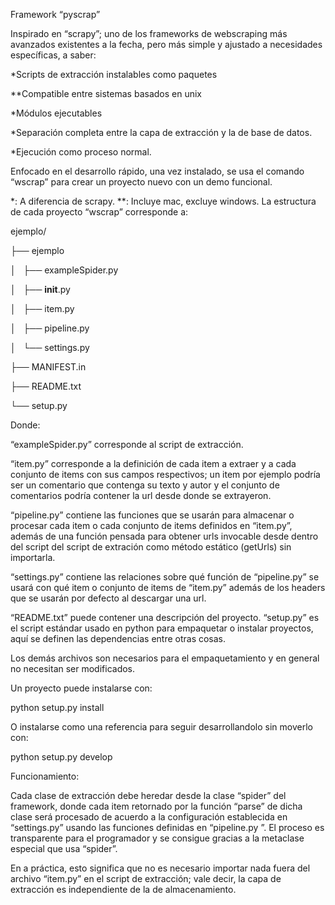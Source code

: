 Framework “pyscrap”

Inspirado en “scrapy”; uno de los frameworks de webscraping más avanzados existentes a la fecha, pero más simple y ajustado a necesidades específicas, a saber:

*Scripts de extracción instalables como paquetes

**Compatible entre sistemas basados en unix

*Módulos ejecutables

*Separación completa entre la capa de extracción y la de base de datos.

*Ejecución como proceso normal.

Enfocado en el desarrollo rápido, una vez instalado, se usa el comando “wscrap” para crear un proyecto nuevo con un demo funcional. 


*: A diferencia de scrapy.
**: Incluye mac, excluye windows.
La estructura de cada proyecto “wscrap” corresponde a:

ejemplo/

├── ejemplo

│   ├── exampleSpider.py

│   ├── __init__.py

│   ├── item.py

│   ├── pipeline.py

│   └── settings.py

├── MANIFEST.in

├── README.txt

└── setup.py

Donde:

“exampleSpider.py” corresponde al script de extracción. 

“item.py” 
corresponde a la definición de cada item a extraer y a cada conjunto de items con sus campos respectivos; un item por ejemplo podría ser un comentario que contenga su texto y autor y el conjunto de comentarios podría contener la url desde donde se extrayeron.

“pipeline.py”
contiene las funciones que se usarán para almacenar o procesar cada item o cada conjunto de items definidos en “item.py”, además de una función pensada para obtener urls invocable desde dentro del script del script de extración como método estático (getUrls) sin importarla.

“settings.py”
contiene las relaciones sobre qué función de “pipeline.py” se usará con qué item o conjunto de items de “item.py” además de los headers que se usarán por defecto al descargar una url.

“README.txt”
puede contener una descripción del proyecto.
“setup.py”
es el script estándar usado en python para empaquetar o instalar proyectos, aquí se definen las dependencias entre otras cosas.

Los demás archivos son necesarios para el empaquetamiento y en general no necesitan ser modificados.

Un proyecto puede instalarse con:

python setup.py install

O instalarse como una referencia para seguir desarrollandolo sin moverlo con:

python setup.py develop


Funcionamiento: 

Cada clase de extracción debe heredar desde la clase “spider” del framework, donde cada item retornado por la función “parse” de dicha clase será procesado de acuerdo a la configuración establecida en “settings.py” usando las funciones definidas en “pipeline.py
”. El proceso es transparente para el programador y se consigue gracias a la metaclase especial que usa “spider”. 

En a práctica, esto significa que no es necesario importar nada fuera del archivo “item.py” en el script de extracción; vale decir, la capa de extracción es independiente de la de almacenamiento.